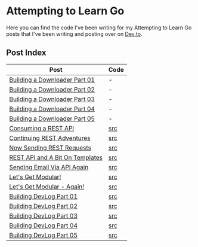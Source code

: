 # Attempting to Learn Go

Here you can find the code I've been writing for my Attempting to Learn Go posts that I've been writing and posting over on [Dev.to](https://dev.to/shindakun).

## Post Index

| Post | Code |
| --- | --- |
| [Building a Downloader Part 01](https://dev.to/shindakun/attempting-to-learn-go---building-a-downloader-part-01-44gl) | - |
| [Building a Downloader Part 02](https://dev.to/shindakun/attempting-to-learn-go---building-a-downloader-part-02-2k7i) | - |
| [Building a Downloader Part 03](https://dev.to/shindakun/attempting-to-learn-go---building-a-downloader-part-03-2214) | - |
| [Building a Downloader Part 04](https://dev.to/shindakun/attempting-to-learn-go---building-a-downloader-part-04-3ln9) | - |
| [Building a Downloader Part 05](https://dev.to/shindakun/attempting-to-learn-go---building-a-downloader-part-05-44o) | - |
| [Consuming a REST API](https://dev.to/shindakun/attempting-to-learn-go---consuming-a-rest-api-5c7g) |  [src](/go-api-01/main.go) |
| [Continuing REST Adventures](https://dev.to/shindakun/attempting-to-learn-go---continuing-rest-adventures-2l4l) | [src](/go-api-02/main.go) |
| [Now Sending REST Requests](https://dev.to/shindakun/attempting-to-learn-go---now-sending-rest-requests-akp) | [src](/go-api-03/main.go) |
| [REST API and A Bit On Templates](https://dev.to/shindakun/attempting-to-learn-go---rest-api-and-a-bit-on-templates-4kca) | [src](/go-api-04/main.go) |
| [Sending Email Via API Again](https://dev.to/shindakun/attempting-to-learn-go---sending-email-via-api-again-2e4e) | [src](/go-api-05/main.go) |
| [Let's Get Modular!](https://dev.to/shindakun/attempting-to-learn-go---lets-get-modular-390i) | [src](https://github.com/shindakun/mailgunner) |
| [Let's Get Modular - Again!](https://dev.to/shindakun/attempting-to-learn-go---lets-get-modular---again-10cd) | [src](https://github.com/shindakun/mailgunner) |
| [Building DevLog Part 01](https://dev.to/shindakun/attempting-to-learn-go---building-dev-log-part-01-1c3m) | [src](/go-devsite-01/main.go) |
| [Building DevLog Part 02](https://dev.to/shindakun/attempting-to-learn-go---building-dev-log-part-02-179c) | [src](/go-devsite-02/main.go) |
| [Building DevLog Part 03](https://dev.to/shindakun/attempting-to-learn-go---building-dev-log-part-03-7lk) | [src](/go-devsite-03/main.go) |
| [Building DevLog Part 04](https://dev.to/shindakun/attempting-to-learn-go---building-dev-log-part-04-2bok) | [src](/go-devsite-04/main.go) |
| [Building DevLog Part 05](https://dev.to/shindakun/attempting-to-learn-go---building-dev-log-part-05-4mo1) | [src](/go-devsite-05/main.go) |